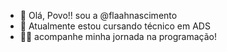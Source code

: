 - 👋 Olá, Povo!! sou a @flaahnascimento
- 🌱 Atualmente estou cursando técnico em ADS
- 👩‍💻 acompanhe minha jornada na programação!

<!---
flaahnascimento/flaahnascimento is a ✨ special ✨ repository because its `README.md` (this file) appears on your GitHub profile.
You can click the Preview link to take a look at your changes.
--->
